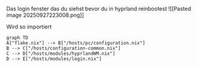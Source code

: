 Das login fenster das du siehst bevor du in hyprland reinbootest
![[Pasted image 20250927223008.png]]

Wird so importiert

```mermaid
graph TD
A["flake.nix"] --> B["/hosts/pc/configuration.nix"]
B --> C["/hosts/configuration-common.nix"]
C --> D["/hosts/modules/hyprlandWM.nix"]
D --> E["/hosts/modules/login.nix"]
```
